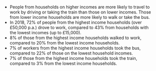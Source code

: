 * People from households on higher incomes are more likely to travel to work by driving or taking the train than those on lower incomes. Those from lower income households are more likely to walk or take the bus.
* In 2018, 72% of people from the highest income households (over £50,000 p.a.) drove to work, compared to 43% from households with the lowest incomes (up to £15,000).
* 8% of those from the highest income households walked to work, compared to 20% from the lowest income households.
* 7% of workers from the highest income households took the bus, compared to 22% of those on the lowest household incomes.
* 7% of those from the highest income households took the train, compared to 3% from the lowest income households.
